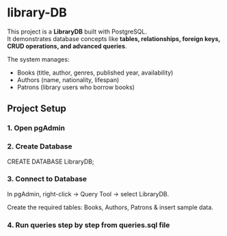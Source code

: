 # library-DB

This project is a **LibraryDB** built with PostgreSQL.  
It demonstrates database concepts like **tables, relationships, foreign keys, CRUD operations, and advanced queries**.

The system manages:
- Books (title, author, genres, published year, availability)  
- Authors (name, nationality, lifespan)  
- Patrons (library users who borrow books) 

## Project Setup

### 1. Open pgAdmin

### 2. Create Database

CREATE DATABASE LibraryDB;

### 3. Connect to Database

In pgAdmin, right-click → Query Tool → select LibraryDB.

Create the required tables: Books, Authors, Patrons & insert sample data.

### 4. Run queries step by step from queries.sql file
